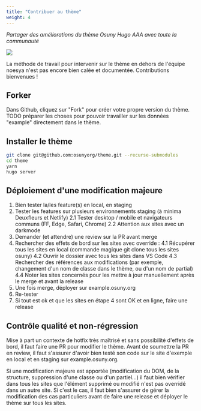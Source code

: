 ```yaml
---
title: "Contribuer au thème"
weight: 4
---
```


*Partager des améliorations du thème Osuny Hugo AAA avec toute la communauté*

![](/images/home/theme.jpg)

La méthode de travail pour intervenir sur le thème en dehors de l'équipe noesya n'est pas encore bien calée et documentée.
Contributions bienvenues !
## Forker

Dans Github, cliquez sur "Fork" pour créer votre propre version du thème.
TODO préparer les choses pour pouvoir travailler sur les données "example" directement dans le thème.
## Installer le thème

```bash
git clone git@github.com:osunyorg/theme.git --recurse-submodules
cd theme
yarn
hugo server
```

## Déploiement d'une modification majeure

1. Bien tester la/les feature(s) en local, en staging
2. Tester les features sur plusieurs environnements staging (à minima Deuxfleurs et Netlify)
  2.1 Tester desktop / mobile et navigateurs communs (FF, Edge, Safari, Chrome)
  2.2 Attention aux sites avec un darkmode
3. Demander (et attendre) une review sur la PR avant merge
4. Rechercher des effets de bord sur les sites avec override :
  4.1 Récupérer tous les sites en local (commande magique git clone tous les sites osuny)
  4.2 Ouvrir le dossier avec tous les sites dans VS Code
  4.3 Rechercher des références aux modifications (par exemple, changement d'un nom de classe dans le thème, ou d'un nom de partial)
  4.4 Noter les sites concernés pour les mettre à jour manuellement après le merge et avant la release
5. Une fois merge, déployer sur example.osuny.org
6. Re-tester
7. Si tout est ok et que les sites en étape 4 sont OK et en ligne, faire une release


## Contrôle qualité et non-régression

Mise à part un contexte de hotfix très maîtrisé et sans possibilité d'effets de bord, il faut faire une PR pour modifier le thème. Avant de soumettre la PR en review, il faut s'assurer d'avoir bien testé son code sur le site d'exemple en local et en staging sur example.osuny.org.

Si une modification majeure est apportée (modification du DOM, de la structure, suppression d'une classe ou d'un partiel...) il faut bien vérifier dans tous les sites que l'élément supprimé ou modifié n'est pas overridé dans un autre site. Si c'est le cas, il faut bien s'assurer de gérer la modification des cas particuliers avant de faire une release et déployer le thème sur tous les sites.
